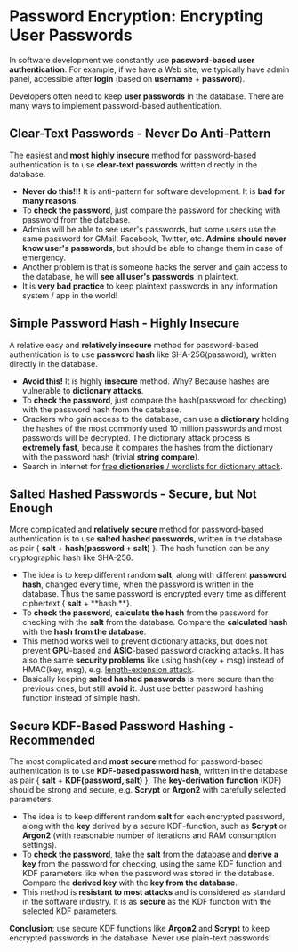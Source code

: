 # Password Encryption: Encrypting User Passwords

In software development we constantly use **password-based user authentication**. For example, if we have a Web site, we typically have admin panel, accessible after **login** \(based on **username** + **password**\).

Developers often need to keep **user passwords** in the database. There are many ways to implement password-based authentication.

## Clear-Text Passwords - Never Do Anti-Pattern

The easiest and **most highly insecure** method for password-based authentication is to use **clear-text passwords** written directly in the database.

* **Never do this!!!** It is anti-pattern for software development. It is **bad for many reasons**.
* To **check the password**, just compare the password for checking with password from the database.
* Admins will be able to see user's passwords, but some users use the same password for GMail, Facebook, Twitter, etc. **Admins should never know user's passwords**, but should be able to change them in case of emergency.
* Another problem is that is someone hacks the server and gain access to the database, he will **see all user's passwords** in plaintext.
* It is **very bad practice** to keep plaintext passwords in any information system / app in the world!

## Simple Password Hash - Highly Insecure

A relative easy and **relatively insecure** method for password-based authentication is to use **password hash** like SHA-256\(password\), written directly in the database.

* **Avoid this!** It is highly **insecure** method. Why? Because hashes are vulnerable to **dictionary attacks**.
* To **check the password**, just compare the hash\(password for checking\) with the password hash from the database.
* Crackers who gain access to the database, can use a **dictionary** holding the hashes of the most commonly used 10 million passwords and most passwords will be decrypted. The dictionary attack process is **extremely fast**, because it compares the hashes from the dictionary with the password hash \(trivial **string compare**\).
* Search in Internet for [free **dictionaries** / wordlists for dictionary attack](https://www.google.com/search?q=password+cracking+dictionary+download). 

## Salted Hashed Passwords - Secure, but Not Enough

More complicated and **relatively secure** method for password-based authentication is to use **salted hashed passwords**, written in the database as pair { **salt** + **hash\(password + salt\)** }. The hash function can be any cryptographic hash like SHA-256.

* The idea is to keep different random **salt**, along with different **password hash**, changed every time, when the password is written in the database. Thus the same password is encrypted every time as different ciphertext { **salt** + **hash **}.
* To **check the password**, **calculate the hash** from the password for checking with the **salt** from the database. Compare the **calculated hash** with the **hash from the database**.
* This method works well to prevent dictionary attacks, but does not prevent **GPU**-based and **ASIC**-based password cracking attacks. It has also the same **security problems** like using hash\(key + msg\) instead of HMAC\(key, msg\), e.g. [length-extension attack](https://en.wikipedia.org/wiki/Length_extension_attack).
* Basically keeping **salted hashed passwords** is more secure than the previous ones, but still **avoid it**. Just use better password hashing function instead of simple hash.

## Secure KDF-Based Password Hashing - Recommended

The most complicated and **most secure** method for password-based authentication is to use **KDF-based password hash**, written in the database as pair { **salt** + **KDF\(password, salt\)** }. The **key-derivation function** \(KDF\) should be strong and secure, e.g. **Scrypt** or **Argon2** with carefully selected parameters.

* The idea is to keep different random **salt** for each encrypted password, along with the **key** derived by a secure KDF-function, such as **Scrypt** or **Argon2** \(with reasonable number of iterations and RAM consumption settings\).
* To **check the password**, take the **salt** from the database and **derive a key** from the password for checking, using the same KDF function and KDF parameters like when the password was stored in the database. Compare the **derived key** with the **key from the database**.
* This method is **resistant to most attacks** and is considered as standard in the software industry. It is as **secure** as the KDF function with the selected KDF parameters.

**Conclusion**: use secure KDF functions like **Argon2** and **Scrypt** to keep encrypted passwords in the database. Never use plain-text passwords!

